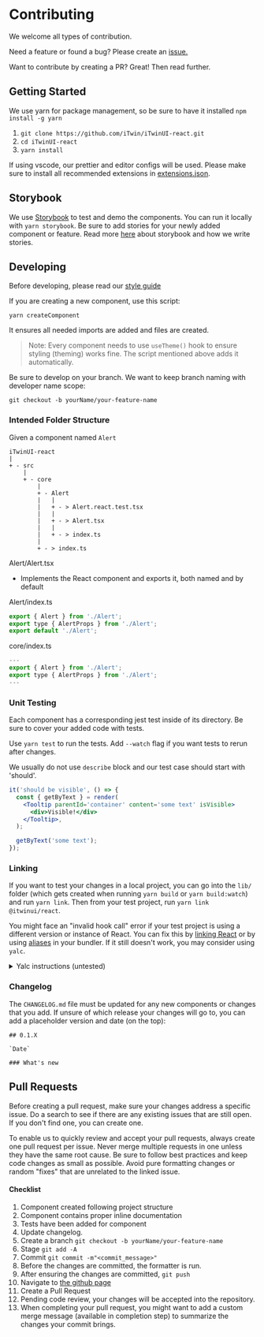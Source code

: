 # Contributing
We welcome all types of contribution. 

Need a feature or found a bug? Please create an [issue.](https://github.com/iTwin/iTwinUI-react/issues)

Want to contribute by creating a PR? Great! Then read further.

## Getting Started
We use yarn for package management, so be sure to have it installed
 `npm install -g yarn`

1. `git clone https://github.com/iTwin/iTwinUI-react.git`
2. `cd iTwinUI-react`
3. `yarn install`

If using vscode, our prettier and editor configs will be used.
Please make sure to install all recommended extensions in [extensions.json](./.vscode/extensions.json).

## Storybook
We use [Storybook](https://storybook.js.org) to test and demo the components. You can run it locally with `yarn storybook`.
Be sure to add stories for your newly added component or feature. Read more [here](./stories/README.md) about storybook and how we write stories.

## Developing

Before developing, please read our [style guide](./STYLEGUIDE.md)

If you are creating a new component, use this script:

`yarn createComponent`

It ensures all needed imports are added and files are created.

> Note: Every component needs to use `useTheme()` hook to ensure styling (theming) works fine. The script mentioned above adds it automatically.

Be sure to develop on your branch. We want to keep branch naming with developer name scope:

`git checkout -b yourName/your-feature-name`

### Intended Folder Structure

Given a component named `Alert`

```
iTwinUI-react
|
+ - src
    |
    + - core
        |
        + - Alert
        |   |
        |   + - > Alert.react.test.tsx
        |   |
        |   + - > Alert.tsx
        |   |
        |   + - > index.ts
        |
        + - > index.ts
```

Alert/Alert.tsx

- Implements the React component and exports it, both named and by default

Alert/index.ts

```jsx
export { Alert } from './Alert';
export type { AlertProps } from './Alert';
export default './Alert';
```

core/index.ts

```jsx
---
export { Alert } from './Alert';
export type { AlertProps } from './Alert';
---
```

### Unit Testing

Each component has a corresponding jest test inside of its directory. Be sure to cover your added code with tests.

Use `yarn test` to run the tests. Add `--watch` flag if you want tests to rerun after changes.

We usually do not use `describe` block and our test case should start with 'should'.

```jsx
it('should be visible', () => {
  const { getByText } = render(
    <Tooltip parentId='container' content='some text' isVisible>
      <div>Visible!</div>
    </Tooltip>,
  );

  getByText('some text');
});
```

### Linking
If you want to test your changes in a local project, you can go into the `lib/` folder (which gets created when running `yarn build` or `yarn build:watch`) and run `yarn link`. Then from your test project, run `yarn link @itwinui/react`.

You might face an "invalid hook call" error if your test project is using a different version or instance of React. You can fix this by [linking React](https://reactjs.org/warnings/invalid-hook-call-warning.html#duplicate-react) or by using [aliases](https://github.com/facebook/react/issues/13991#issuecomment-463486871) in your bundler. If it still doesn't work, you may consider using `yalc`.

<details>
<summary>Yalc instructions (untested)</summary>
You may want to install `yalc`, `concurrently`, and `nodemon` or `chokidar-cli` globally to compile and push changes to another project linked to iTwinUI-react.
Add these scripts to package.json:
<pre>
  "watch": "concurrently --kill-others \"yarn watch:tsx\" \"yarn watch:yalc:push\"",
  "watch:tsx": "tsc --watch",
  "watch:yalc:push": "delay 20 && cd lib && nodemon -e js,ts,tsx,d.ts -x \"yalc push\"",
</pre>
Chokidar version:
<pre>
  "watch:yalc:push": "delay 20 && cd lib && chokidar \"**/*.js\" \"**/*.ts\" \"**/*.tsx\" \"**/*.d.ts\" -c \"yalc push\"",
</pre>
</details>


### Changelog

The `CHANGELOG.md` file must be updated for any new components or changes that you add. If unsure of which release your changes will go to, you can add a placeholder version and date (on the top):
```
## 0.1.X

`Date`

### What's new
```

## Pull Requests

Before creating a pull request, make sure your changes address a specific issue. Do a search to see if there are any existing issues that are still open. If you don't find one, you can create one.

To enable us to quickly review and accept your pull requests, always create one pull request per issue. Never merge multiple requests in one unless they have the same root cause. Be sure to follow best practices and keep code changes as small as possible. Avoid pure formatting changes or random "fixes" that are unrelated to the linked issue.

#### Checklist

1. Component created following project structure
2. Component contains proper inline documentation
3. Tests have been added for component
4. Update changelog.
5. Create a branch `git checkout -b yourName/your-feature-name`
6. Stage `git add -A`
7. Commit `git commit -m"<commit_message>"`
8. Before the changes are committed, the formatter is run.
9. After ensuring the changes are committed, `git push`
10. Navigate to [the github page](https://github.com/iTwin/iTwinUI-react/pulls)
11. Create a Pull Request
12. Pending code review, your changes will be accepted into the repository.
13. When completing your pull request, you might want to add a custom merge message (available in completion step) to summarize the changes your commit brings.
